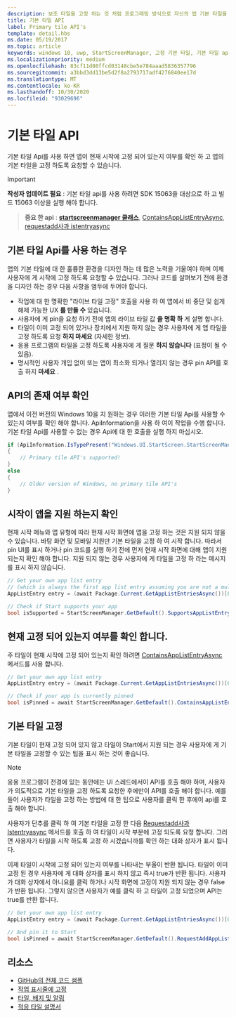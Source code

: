 ```yaml
---
description: 보조 타일을 고정 하는 것 처럼 프로그래밍 방식으로 자신의 앱 기본 타일을 고정 하 여 시작할 수 있습니다. 현재 고정 되어 있는지 여부를 확인할 수 있습니다.
title: 기본 타일 API
label: Primary tile API's
template: detail.hbs
ms.date: 05/19/2017
ms.topic: article
keywords: windows 10, uwp, StartScreenManager, 고정 기본 타일, 기본 타일 api, 타일 고정 여부 확인, 라이브 타일
ms.localizationpriority: medium
ms.openlocfilehash: 83cf11d80ffcd03148cbe5e784aaad5836357796
ms.sourcegitcommit: a3bbd3dd13be5d2f8a2793717adf4276840ee17d
ms.translationtype: MT
ms.contentlocale: ko-KR
ms.lasthandoff: 10/30/2020
ms.locfileid: "93029696"
---
```

# <a name="primary-tile-apis"></a>기본 타일 API
 

기본 타일 Api를 사용 하면 앱이 현재 시작에 고정 되어 있는지 여부를 확인 하 고 앱의 기본 타일을 고정 하도록 요청할 수 있습니다.

> [!IMPORTANT]
> **작성자 업데이트 필요** : 기본 타일 api를 사용 하려면 SDK 15063을 대상으로 하 고 빌드 15063 이상을 실행 해야 합니다.

> **중요 한 api** : [**startscreenmanager 클래스**](/uwp/api/windows.ui.startscreen.startscreenmanager), [ContainsAppListEntryAsync](/uwp/api/windows.ui.startscreen.startscreenmanager#Windows_UI_StartScreen_StartScreenManager_ContainsAppListEntryAsync_Windows_ApplicationModel_Core_AppListEntry_), [requestadd사과 istentryasync](/uwp/api/windows.ui.startscreen.startscreenmanager#Windows_UI_StartScreen_StartScreenManager_RequestAddAppListEntryAsync_Windows_ApplicationModel_Core_AppListEntry_)


## <a name="when-to-use-primary-tile-apis"></a>기본 타일 Api를 사용 하는 경우

앱의 기본 타일에 대 한 훌륭한 환경을 디자인 하는 데 많은 노력을 기울여야 하며 이제 사용자에 게 시작에 고정 하도록 요청할 수 있습니다. 그러나 코드를 살펴보기 전에 환경을 디자인 하는 경우 다음 사항을 염두에 두어야 합니다.

* 작업에 대 한 명확한 "라이브 타일 고정" 호출을 사용 하 여 앱에서 비 중단 및 쉽게 해제 가능한 UX **를 만들 수** 있습니다.
* 사용자에 게 pin을 요청 하기 전에 앱의 라이브 타일 값 **을 명확 하** 게 설명 합니다.
* 타일이 이미 고정 되어 있거나 장치에서 지원 하지 않는 경우 사용자에 게 앱 타일을 고정 하도록 요청 **하지 마세요** (자세한 정보).
* 응용 프로그램의 타일을 고정 하도록 사용자에 게 질문 **하지 않습니다** (표정이 될 수 있음).
* 명시적인 사용자 개입 없이 또는 앱이 최소화 되거나 열리지 않는 경우 pin API를 호출 하지 **마세요** .


## <a name="checking-whether-the-apis-exist"></a>API의 존재 여부 확인

앱에서 이전 버전의 Windows 10을 지 원하는 경우 이러한 기본 타일 Api를 사용할 수 있는지 여부를 확인 해야 합니다. ApiInformation을 사용 하 여이 작업을 수행 합니다. 기본 타일 Api를 사용할 수 없는 경우 Api에 대 한 호출을 실행 하지 마십시오.

```csharp
if (ApiInformation.IsTypePresent("Windows.UI.StartScreen.StartScreenManager"))
{
    // Primary tile API's supported!
}
else
{
    // Older version of Windows, no primary tile API's
}
```


## <a name="check-if-start-supports-your-app"></a>시작이 앱을 지원 하는지 확인

현재 시작 메뉴와 앱 유형에 따라 현재 시작 화면에 앱을 고정 하는 것은 지원 되지 않을 수 있습니다. 바탕 화면 및 모바일 지원만 기본 타일을 고정 하 여 시작 합니다. 따라서 pin UI를 표시 하거나 pin 코드를 실행 하기 전에 먼저 현재 시작 화면에 대해 앱이 지원 되는지 확인 해야 합니다. 지원 되지 않는 경우 사용자에 게 타일을 고정 하 라는 메시지를 표시 하지 않습니다.

```csharp
// Get your own app list entry
// (which is always the first app list entry assuming you are not a multi-app package)
AppListEntry entry = (await Package.Current.GetAppListEntriesAsync())[0];

// Check if Start supports your app
bool isSupported = StartScreenManager.GetDefault().SupportsAppListEntry(entry);
```


## <a name="check-whether-youre-currently-pinned"></a>현재 고정 되어 있는지 여부를 확인 합니다.

주 타일이 현재 시작에 고정 되어 있는지 확인 하려면 [ContainsAppListEntryAsync](/uwp/api/windows.ui.startscreen.startscreenmanager#Windows_UI_StartScreen_StartScreenManager_ContainsAppListEntryAsync_Windows_ApplicationModel_Core_AppListEntry_) 메서드를 사용 합니다.

```csharp
// Get your own app list entry
AppListEntry entry = (await Package.Current.GetAppListEntriesAsync())[0];

// Check if your app is currently pinned
bool isPinned = await StartScreenManager.GetDefault().ContainsAppListEntryAsync(entry);
```


##  <a name="pin-your-primary-tile"></a>기본 타일 고정

기본 타일이 현재 고정 되어 있지 않고 타일이 Start에서 지원 되는 경우 사용자에 게 기본 타일을 고정할 수 있는 팁을 표시 하는 것이 좋습니다.

> [!NOTE]
> 응용 프로그램이 전경에 있는 동안에는 UI 스레드에서이 API를 호출 해야 하며, 사용자가 의도적으로 기본 타일을 고정 하도록 요청한 후에만이 API를 호출 해야 합니다. 예를 들어 사용자가 타일을 고정 하는 방법에 대 한 팁으로 사용자를 클릭 한 후에이 api를 호출 해야 합니다.

사용자가 단추를 클릭 하 여 기본 타일을 고정 한 다음 [Requestadd사과 Istentryasync](/uwp/api/windows.ui.startscreen.startscreenmanager#Windows_UI_StartScreen_StartScreenManager_RequestAddAppListEntryAsync_Windows_ApplicationModel_Core_AppListEntry_) 메서드를 호출 하 여 타일이 시작 부분에 고정 되도록 요청 합니다. 그러면 사용자가 타일을 시작 하도록 고정 하 시겠습니까를 확인 하는 대화 상자가 표시 됩니다.

이제 타일이 시작에 고정 되어 있는지 여부를 나타내는 부울이 반환 됩니다. 타일이 이미 고정 된 경우 사용자에 게 대화 상자를 표시 하지 않고 즉시 true가 반환 됩니다. 사용자가 대화 상자에서 아니요를 클릭 하거나 시작 화면에 고정이 지원 되지 않는 경우 false가 반환 됩니다. 그렇지 않으면 사용자가 예를 클릭 하 고 타일이 고정 되었으며 API는 true를 반환 합니다.

```csharp
// Get your own app list entry
AppListEntry entry = (await Package.Current.GetAppListEntriesAsync())[0];

// And pin it to Start
bool isPinned = await StartScreenManager.GetDefault().RequestAddAppListEntryAsync(entry);
```


## <a name="resources"></a>리소스

* [GitHub의 전체 코드 샘플](https://github.com/WindowsNotifications/quickstart-pin-primary-tile)
* [작업 표시줄에 고정](../pin-to-taskbar.md)
* [타일, 배지 및 알림](index.md)
* [적응 타일 설명서](create-adaptive-tiles.md)
